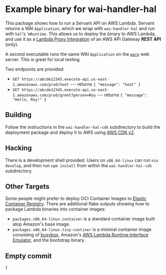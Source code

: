 # Example binary for wai-handler-hal

This package shows how to run a Servant API on AWS Lambda. Servant
returns a WAI `Application`, which we wrap with `wai-handler-hal` and
run with `hal`'s '`mRuntime`. This allows us to deploy the binary to
AWS Lambda, and use it as a [Lambda Proxy
Integration](https://docs.aws.amazon.com/apigateway/latest/developerguide/set-up-lambda-proxy-integrations.html)
of an AWS API Gateway **REST API** (only).

A second executable runs the same WAI `Application` on the
[`warp`](https://hackage.haskell.org/package/warp) web server. This is
great for local testing.

Two endpoints are provided:

* `GET https://abcde12345.execute-api.us-east-1.amazonaws.com/prod/hoot` --- returns `{ "message": "hoot" }`
* `GET https://abcde12345.execute-api.us-east-1.amazonaws.com/prod/greet?person=Roy` --- returns `{ "message": "Hello, Roy!" }`

## Building

Follow the instructions in the `wai-handler-hal-cdk` subdirectory to
build the deployment package and deploy it to AWS using [AWS CDK
v2](https://docs.aws.amazon.com/cdk/v2/guide/home.html).

## Hacking

There is a development shell provided. Users on `x86_64-linux` can run
`nix develop`, and then run `npm install` from within the
`wai-handler-hal-cdk` subdirectory.

## Other Targets

Some people might prefer to deploy OCI Container Images to [Elastic
Container Registry](https://aws.amazon.com/ecr/). There are additional
flake outputs showing how to package Lambda binaries into container
images:

* `packages.x86_64-linux.container` is a standard container image
  built atop Amazon's base image.
* `packages.x86_64-linux.tiny-continer` is a minimal container image
  consisting of [busybox](https://www.busybox.net/), Amazon's [AWS
  Lambda Runtime Interface
  Emulator](https://github.com/aws/aws-lambda-runtime-interface-emulator/),
  and the bootstrap binary.

## Empty commit
1
